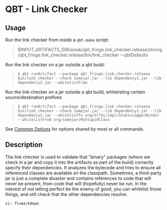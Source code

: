 # QBT - Link Checker

## Usage

Run the link checker from inside a `qbt-make` script:

>    $INPUT_ARTIFACTS_DIR/weak/qbt_fringe.link_checker.release/strong/qbt_fringe.link_checker.release/bin/link_checker --qbtDefaults

Run the link checker on a jar outside a qbt build:

>     $ qbt runArtifact --package qbt_fringe.link_checker.release bin/link_checker --check somejar.jar --lib dependency1.jar --lib dependency2.jar --whitelistFrom 

Run the link checker on a jar outside a qbt build, whitelisting certain source/destination prefixes

>     $ qbt runArtifact --package qbt_fringe.link_checker.release bin/link_checker --check somejar.jar --lib dependency1.jar --lib dependency2.jar --whitelistTo org/slf4j/impl/StaticLoggerBinder --whitelistFrom org/somejar/MyStupidClass

See [Common Options](qbt-common-options.html) for options shared by most or all commands.

## Description

The link checker is used to validate that "binary" packages (where we check in a jar and copy it into the artifacts as part of the build) correctly specify their dependencies.  It analyzes the bytecode and tries to ensure all referenced classes are available on the classpath.  Sometimes, a third-party jar is just a complete disaster and contains references to code that will never be present, from code that will (hopefully) never be run.  In the interest of not letting perfect be the enemy of good, you can whitelist those things, and still check that the other dependencies resolve.

    vi: ft=markdown

